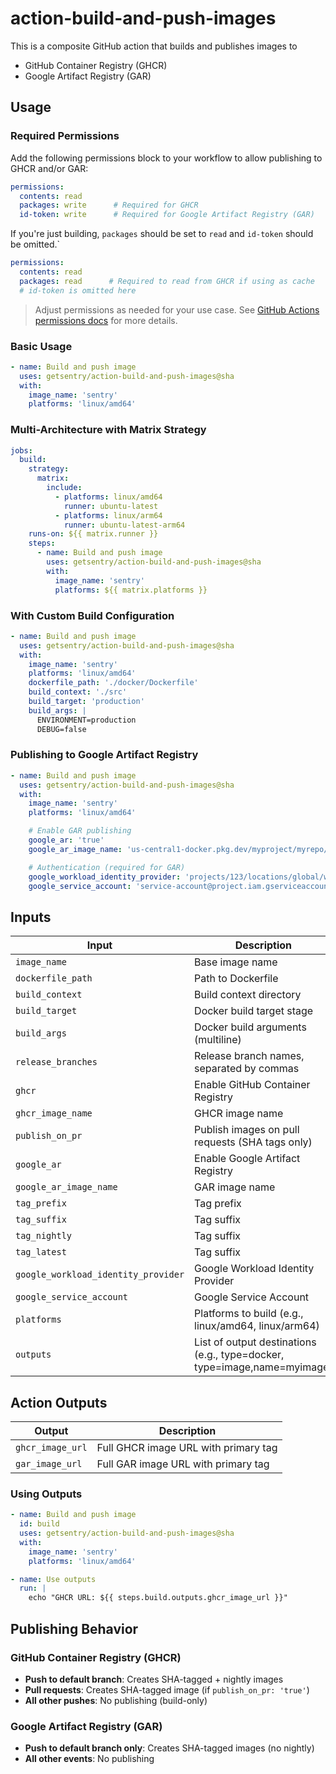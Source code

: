 # action-build-and-push-images

This is a composite GitHub action that builds and publishes images to

- GitHub Container Registry (GHCR)
- Google Artifact Registry (GAR)

## Usage

### Required Permissions

Add the following permissions block to your workflow to allow publishing to GHCR and/or GAR:

```yaml
permissions:
  contents: read
  packages: write      # Required for GHCR
  id-token: write      # Required for Google Artifact Registry (GAR)
```

If you're just building, `packages` should be set to `read` and `id-token` should be omitted.`

```yaml
permissions:
  contents: read
  packages: read      # Required to read from GHCR if using as cache
  # id-token is omitted here
```

> Adjust permissions as needed for your use case. See [GitHub Actions permissions docs](https://docs.github.com/en/actions/using-jobs/assigning-permissions-to-jobs) for more details.

### Basic Usage

```yaml
- name: Build and push image
  uses: getsentry/action-build-and-push-images@sha
  with:
    image_name: 'sentry'
    platforms: 'linux/amd64'
```

### Multi-Architecture with Matrix Strategy

```yaml
jobs:
  build:
    strategy:
      matrix:
        include:
          - platforms: linux/amd64
            runner: ubuntu-latest
          - platforms: linux/arm64
            runner: ubuntu-latest-arm64
    runs-on: ${{ matrix.runner }}
    steps:
      - name: Build and push image
        uses: getsentry/action-build-and-push-images@sha
        with:
          image_name: 'sentry'
          platforms: ${{ matrix.platforms }}
```

### With Custom Build Configuration

```yaml
- name: Build and push image
  uses: getsentry/action-build-and-push-images@sha
  with:
    image_name: 'sentry'
    platforms: 'linux/amd64'
    dockerfile_path: './docker/Dockerfile'
    build_context: './src'
    build_target: 'production'
    build_args: |
      ENVIRONMENT=production
      DEBUG=false
```

### Publishing to Google Artifact Registry

```yaml
- name: Build and push image
  uses: getsentry/action-build-and-push-images@sha
  with:
    image_name: 'sentry'
    platforms: 'linux/amd64'

    # Enable GAR publishing
    google_ar: 'true'
    google_ar_image_name: 'us-central1-docker.pkg.dev/myproject/myrepo/myapp'

    # Authentication (required for GAR)
    google_workload_identity_provider: 'projects/123/locations/global/workloadIdentityPools/pool/providers/provider'
    google_service_account: 'service-account@project.iam.gserviceaccount.com'
```

## Inputs

| Input | Description | Required | Default |
|-------|-------------|----------|---------|
| `image_name` | Base image name | Yes | - |
| `dockerfile_path` | Path to Dockerfile | No | `./Dockerfile` |
| `build_context` | Build context directory | No | `.` |
| `build_target` | Docker build target stage | No | - |
| `build_args` | Docker build arguments (multiline) | No | - |
| `release_branches` | Release branch names, separated by commas | No | `release,releases` |
| `ghcr` | Enable GitHub Container Registry | No | `true` |
| `ghcr_image_name` | GHCR image name | No | `ghcr.io/{owner}/{image_name}` |
| `publish_on_pr` | Publish images on pull requests (SHA tags only) | No | `false` |
| `google_ar` | Enable Google Artifact Registry | No | `false` |
| `google_ar_image_name` | GAR image name | No | - |
| `tag_prefix` | Tag prefix | No | - |
| `tag_suffix` | Tag suffix | No | - |
| `tag_nightly` | Tag suffix | No | true |
| `tag_latest` | Tag suffix | No | true |
| `google_workload_identity_provider` | Google Workload Identity Provider | No | - |
| `google_service_account` | Google Service Account | No | - |
| `platforms` | Platforms to build (e.g., linux/amd64, linux/arm64) | No | `linux/amd64` |
| `outputs` | List of output destinations (e.g., type=docker, type=image,name=myimage) | No | - |

## Action Outputs

| Output | Description |
|--------|-------------|
| `ghcr_image_url` | Full GHCR image URL with primary tag |
| `gar_image_url` | Full GAR image URL with primary tag |

### Using Outputs

```yaml
- name: Build and push image
  id: build
  uses: getsentry/action-build-and-push-images@sha
  with:
    image_name: 'sentry'
    platforms: 'linux/amd64'

- name: Use outputs
  run: |
    echo "GHCR URL: ${{ steps.build.outputs.ghcr_image_url }}"
```

## Publishing Behavior

### GitHub Container Registry (GHCR)

- **Push to default branch**: Creates SHA-tagged + nightly images
- **Pull requests**: Creates SHA-tagged image (if `publish_on_pr: 'true'`)
- **All other pushes**: No publishing (build-only)

### Google Artifact Registry (GAR)

- **Push to default branch only**: Creates SHA-tagged images (no nightly)
- **All other events**: No publishing
